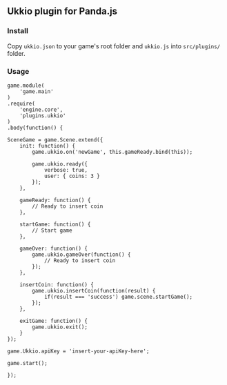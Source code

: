 ## Ukkio plugin for Panda.js

### Install

Copy `ukkio.json` to your game's root folder and `ukkio.js` into `src/plugins/` folder.

### Usage

    game.module(
        'game.main'
    )
    .require(
        'engine.core',
        'plugins.ukkio'
    )
    .body(function() {

    SceneGame = game.Scene.extend({
        init: function() {
            game.ukkio.on('newGame', this.gameReady.bind(this));

            game.ukkio.ready({
                verbose: true,
                user: { coins: 3 }
            });
        },

        gameReady: function() {
            // Ready to insert coin
        },

        startGame: function() {
            // Start game
        },

        gameOver: function() {
            game.ukkio.gameOver(function() {
                // Ready to insert coin
            });
        },

        insertCoin: function() {
            game.ukkio.insertCoin(function(result) {
                if(result === 'success') game.scene.startGame();
            });
        },

        exitGame: function() {
            game.ukkio.exit();
        }
    });

    game.Ukkio.apiKey = 'insert-your-apiKey-here';

    game.start();

    });